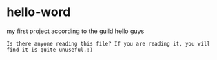 # hello-word
my first project according to the guild
hello guys

    Is there anyone reading this file? If you are reading it, you will find it is quite unuseful.:)
